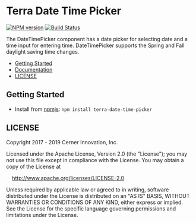 # Terra Date Time Picker


[![NPM version](https://badgen.net/npm/v/terra-date-time-picker)](https://www.npmjs.org/package/terra-date-time-picker)
[![Build Status](https://badgen.net/travis/cerner/terra-framework)](https://travis-ci.com/cerner/terra-framework)

The DateTimePicker component has a date picker for selecting date and a time input for entering time. DateTimePicker supports the Spring and Fall daylight saving time changes.

- [Getting Started](#getting-started)
- [Documentation](https://github.com/cerner/terra-framework/tree/master/packages/terra-date-time-picker/docs)
- [LICENSE](#license)

## Getting Started

- Install from [npmjs](https://www.npmjs.com): `npm install terra-date-time-picker`

## LICENSE

Copyright 2017 - 2019 Cerner Innovation, Inc.

Licensed under the Apache License, Version 2.0 (the "License"); you may not use this file except in compliance with the License. You may obtain a copy of the License at

&nbsp;&nbsp;&nbsp;&nbsp;http://www.apache.org/licenses/LICENSE-2.0

Unless required by applicable law or agreed to in writing, software distributed under the License is distributed on an "AS IS" BASIS, WITHOUT WARRANTIES OR CONDITIONS OF ANY KIND, either express or implied. See the License for the specific language governing permissions and limitations under the License.
